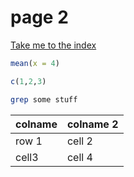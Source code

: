# page 2

[Take me to the index](index.html)


```.r
mean(x = 4)

c(1,2,3)
```


```.bash
grep some stuff
```


colname | colname 2
--- | ---
row 1 | cell 2
cell3 | cell 4
